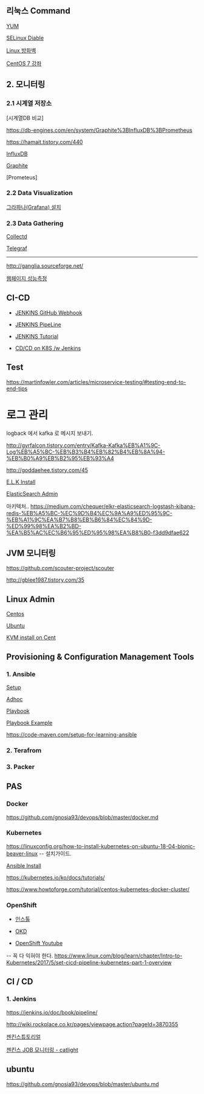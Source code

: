 ## 리눅스 Command ##

[YUM](https://github.com/gnosia93/devops/blob/master/linux-yum.md)

[SELinux Diable]()

[Linux 방화벽](https://github.com/gnosia93/devops/blob/master/linux-fw.md)

[CentOS 7 강좌](http://blog.naver.com/PostView.nhn?blogId=hanajava&logNo=220793636099&parentCategoryNo=&categoryNo=55&viewDate=&isShowPopularPosts=false&from=postList)



## 2. 모니터링 ##

### 2.1 시계열 저장소 ###

[시계열DB 비교]

https://db-engines.com/en/system/Graphite%3BInfluxDB%3BPrometheus

https://hamait.tistory.com/440


[InfluxDB](https://github.com/gnosia93/devops/blob/master/influxdb.md)

[Graphite](https://github.com/gnosia93/devops/blob/master/graphite.md)

[Prometeus]

### 2.2 Data Visualization ###

[그라파나(Grafana) 설치](https://github.com/gnosia93/devops/blob/master/grafana.md)


### 2.3 Data Gathering ###

[Collectd](https://github.com/gnosia93/devops/blob/master/collectd.md)

[Telegraf](https://github.com/gnosia93/devops/blob/master/telegraf.md)

-------

http://ganglia.sourceforge.net/

[웹페이지 성능측정](https://devcoding.tistory.com/tag/%EC%84%B1%EB%8A%A5%EC%B8%A1%EC%A0%95)


## CI-CD ##

* [JENKINS GitHub Webhook](https://github.com/gnosia93/devops/blob/master/jenkins-github-webhook.md)

* [JENKINS PipeLine](https://github.com/gnosia93/devops/blob/master/jenkins-pipeline.md)

* [JENKINS Tutorial](https://www.tutorialspoint.com/jenkins/index.htm)

* [CD/CD on K8S /w Jenkins](https://medium.com/containerum/configuring-ci-cd-on-kubernetes-with-jenkins-89eab7234270)


## Test ##

https://martinfowler.com/articles/microservice-testing/#testing-end-to-end-tips


# 로그 관리 #

logback 에서 kafka 로 메시지 보내기. 

http://gyrfalcon.tistory.com/entry/Kafka-Kafka%EB%A1%9C-Log%EB%A5%BC-%EB%B3%B4%EB%82%B4%EB%8A%94-%EB%B0%A9%EB%B2%95%EB%93%A4

http://goddaehee.tistory.com/45

[E.L.K Install](https://github.com/gnosia93/devops/blob/master/e.l.k.md)

[ElasticSearch Admin](https://github.com/gnosia93/devops/blob/master/elastic-admin.md)



아키텍처..
https://medium.com/chequer/elkr-elasticsearch-logstash-kibana-redis-%EB%A5%BC-%EC%9D%B4%EC%9A%A9%ED%95%9C-%EB%A1%9C%EA%B7%B8%EB%B6%84%EC%84%9D-%ED%99%98%EA%B2%BD-%EA%B5%AC%EC%B6%95%ED%95%98%EA%B8%B0-f3dd9dfae622




## JVM 모니터링 ##

https://github.com/scouter-project/scouter

http://gblee1987.tistory.com/35



## Linux Admin ##

[Centos](https://github.com/gnosia93/devops/blob/master/linux-centos.md)

[Ubuntu](https://github.com/gnosia93/devops/blob/master/linux-ubuntu.md)

[KVM install on Cent](https://www.linuxtechi.com/install-kvm-hypervisor-on-centos-7-and-rhel-7/)


## Provisioning & Configuration Management Tools ##

### 1. Ansible ###

[Setup](https://github.com/gnosia93/devops/blob/master/ansible.md)

[Adhoc](https://github.com/gnosia93/devops/blob/master/ansible-adhoc.md)

[Playbook](https://github.com/gnosia93/devops/blob/master/ansible-playbook.md)

[Playbook Example](https://github.com/gnosia93/devops/blob/master/ansible-playbook-example.md)

https://code-maven.com/setup-for-learning-ansible


### 2. Terafrom ###



### 3. Packer ###



## PAS ##

### Docker ###

https://github.com/gnosia93/devops/blob/master/docker.md



### Kubernetes ###

https://linuxconfig.org/how-to-install-kubernetes-on-ubuntu-18-04-bionic-beaver-linux    -- 설치가이드.

[Ansible Install](https://github.com/gnosia93/devops/blob/master/k8.md)

https://kubernetes.io/ko/docs/tutorials/

https://www.howtoforge.com/tutorial/centos-kubernetes-docker-cluster/


### OpenShift ###

* [인스톨](https://github.com/gnosia93/devops/blob/master/openshift-install.md)

* [OKD](https://docs.okd.io/3.11/welcome/index.html)

* [OpenShift Youtube](https://www.youtube.com/user/rhopenshift/videos)



-- 꼭 다 익혀야 한다.
https://www.linux.com/blog/learn/chapter/Intro-to-Kubernetes/2017/5/set-cicd-pipeline-kubernetes-part-1-overview


## CI / CD ##

### 1. Jenkins ###

https://jenkins.io/doc/book/pipeline/

http://wiki.rockplace.co.kr/pages/viewpage.action?pageId=3870355

[젠킨스튜토리얼](https://www.youtube.com/watch?v=89yWXXIOisk)

[젠킨스 JOB 모니터링 - catlight](https://catlight.io/)



## ubuntu ##
https://github.com/gnosia93/devops/blob/master/ubuntu.md



